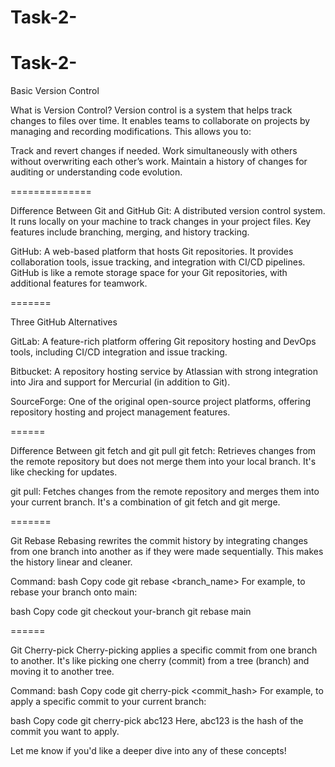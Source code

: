 # Task-2-

# Task-2-

Basic Version Control

What is Version Control?
Version control is a system that helps track changes to files over time. It enables teams to collaborate on projects by managing and recording modifications. This allows you to:

Track and revert changes if needed.
Work simultaneously with others without overwriting each other’s work.
Maintain a history of changes for auditing or understanding code evolution.

==============

Difference Between Git and GitHub
Git:
A distributed version control system. It runs locally on your machine to track changes in your project files. Key features include branching, merging, and history tracking.

GitHub:
A web-based platform that hosts Git repositories. It provides collaboration tools, issue tracking, and integration with CI/CD pipelines. GitHub is like a remote storage space for your Git repositories, with additional features for teamwork.

=======

Three GitHub Alternatives

GitLab: A feature-rich platform offering Git repository hosting and DevOps tools, including CI/CD integration and issue tracking.

Bitbucket: A repository hosting service by Atlassian with strong integration into Jira and support for Mercurial (in addition to Git).

SourceForge: One of the original open-source project platforms, offering repository hosting and project management features.

======

Difference Between git fetch and git pull
git fetch:
Retrieves changes from the remote repository but does not merge them into your local branch. It's like checking for updates.

git pull:
Fetches changes from the remote repository and merges them into your current branch. It's a combination of git fetch and git merge.

=======

Git Rebase
Rebasing rewrites the commit history by integrating changes from one branch into another as if they were made sequentially. This makes the history linear and cleaner.

Command:
bash
Copy code
git rebase <branch_name>
For example, to rebase your branch onto main:

bash
Copy code
git checkout your-branch
git rebase main

======

Git Cherry-pick
Cherry-picking applies a specific commit from one branch to another. It's like picking one cherry (commit) from a tree (branch) and moving it to another tree.

Command:
bash
Copy code
git cherry-pick <commit_hash>
For example, to apply a specific commit to your current branch:

bash
Copy code
git cherry-pick abc123
Here, abc123 is the hash of the commit you want to apply.

Let me know if you'd like a deeper dive into any of these concepts!
